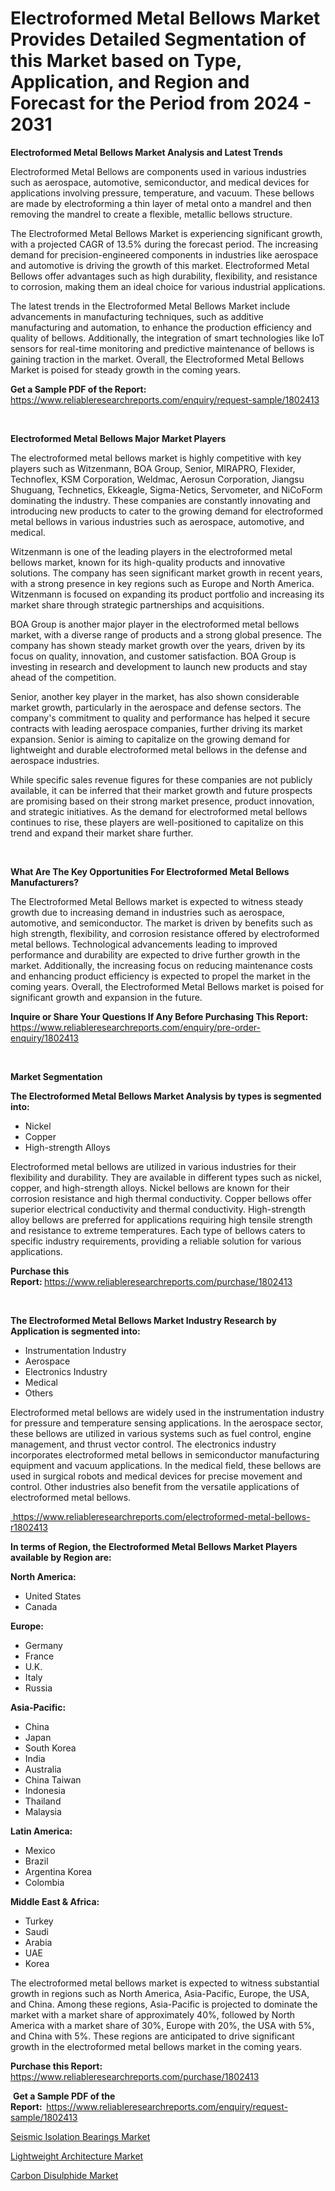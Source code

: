 <p><h1>Electroformed Metal Bellows Market Provides Detailed Segmentation of this Market based on Type, Application, and Region and Forecast for the Period from 2024 - 2031</h1></p><p><strong>Electroformed Metal Bellows Market Analysis and Latest Trends</strong></p>
<p><p>Electroformed Metal Bellows are components used in various industries such as aerospace, automotive, semiconductor, and medical devices for applications involving pressure, temperature, and vacuum. These bellows are made by electroforming a thin layer of metal onto a mandrel and then removing the mandrel to create a flexible, metallic bellows structure.</p><p>The Electroformed Metal Bellows Market is experiencing significant growth, with a projected CAGR of 13.5% during the forecast period. The increasing demand for precision-engineered components in industries like aerospace and automotive is driving the growth of this market. Electroformed Metal Bellows offer advantages such as high durability, flexibility, and resistance to corrosion, making them an ideal choice for various industrial applications.</p><p>The latest trends in the Electroformed Metal Bellows Market include advancements in manufacturing techniques, such as additive manufacturing and automation, to enhance the production efficiency and quality of bellows. Additionally, the integration of smart technologies like IoT sensors for real-time monitoring and predictive maintenance of bellows is gaining traction in the market. Overall, the Electroformed Metal Bellows Market is poised for steady growth in the coming years.</p></p>
<p><strong>Get a Sample PDF of the Report:&nbsp;</strong> <a href="https://www.reliableresearchreports.com/enquiry/request-sample/1802413">https://www.reliableresearchreports.com/enquiry/request-sample/1802413</a></p>
<p>&nbsp;</p>
<p><strong>Electroformed Metal Bellows Major Market Players</strong></p>
<p><p>The electroformed metal bellows market is highly competitive with key players such as Witzenmann, BOA Group, Senior, MIRAPRO, Flexider, Technoflex, KSM Corporation, Weldmac, Aerosun Corporation, Jiangsu Shuguang, Technetics, Ekkeagle, Sigma-Netics, Servometer, and NiCoForm dominating the industry. These companies are constantly innovating and introducing new products to cater to the growing demand for electroformed metal bellows in various industries such as aerospace, automotive, and medical.</p><p>Witzenmann is one of the leading players in the electroformed metal bellows market, known for its high-quality products and innovative solutions. The company has seen significant market growth in recent years, with a strong presence in key regions such as Europe and North America. Witzenmann is focused on expanding its product portfolio and increasing its market share through strategic partnerships and acquisitions.</p><p>BOA Group is another major player in the electroformed metal bellows market, with a diverse range of products and a strong global presence. The company has shown steady market growth over the years, driven by its focus on quality, innovation, and customer satisfaction. BOA Group is investing in research and development to launch new products and stay ahead of the competition.</p><p>Senior, another key player in the market, has also shown considerable market growth, particularly in the aerospace and defense sectors. The company's commitment to quality and performance has helped it secure contracts with leading aerospace companies, further driving its market expansion. Senior is aiming to capitalize on the growing demand for lightweight and durable electroformed metal bellows in the defense and aerospace industries.</p><p>While specific sales revenue figures for these companies are not publicly available, it can be inferred that their market growth and future prospects are promising based on their strong market presence, product innovation, and strategic initiatives. As the demand for electroformed metal bellows continues to rise, these players are well-positioned to capitalize on this trend and expand their market share further.</p></p>
<p>&nbsp;</p>
<p><strong>What Are The Key Opportunities For Electroformed Metal Bellows Manufacturers?</strong></p>
<p><p>The Electroformed Metal Bellows market is expected to witness steady growth due to increasing demand in industries such as aerospace, automotive, and semiconductor. The market is driven by benefits such as high strength, flexibility, and corrosion resistance offered by electroformed metal bellows. Technological advancements leading to improved performance and durability are expected to drive further growth in the market. Additionally, the increasing focus on reducing maintenance costs and enhancing product efficiency is expected to propel the market in the coming years. Overall, the Electroformed Metal Bellows market is poised for significant growth and expansion in the future.</p></p>
<p><strong>Inquire or Share Your Questions If Any Before Purchasing This Report:</strong> <a href="https://www.reliableresearchreports.com/enquiry/pre-order-enquiry/1802413">https://www.reliableresearchreports.com/enquiry/pre-order-enquiry/1802413</a></p>
<p>&nbsp;</p>
<p><strong>Market Segmentation</strong></p>
<p><strong>The Electroformed Metal Bellows Market Analysis by types is segmented into:</strong></p>
<p><ul><li>Nickel</li><li>Copper</li><li>High-strength Alloys</li></ul></p>
<p><p>Electroformed metal bellows are utilized in various industries for their flexibility and durability. They are available in different types such as nickel, copper, and high-strength alloys. Nickel bellows are known for their corrosion resistance and high thermal conductivity. Copper bellows offer superior electrical conductivity and thermal conductivity. High-strength alloy bellows are preferred for applications requiring high tensile strength and resistance to extreme temperatures. Each type of bellows caters to specific industry requirements, providing a reliable solution for various applications.</p></p>
<p><strong>Purchase this Report:&nbsp;</strong><a href="https://www.reliableresearchreports.com/purchase/1802413">https://www.reliableresearchreports.com/purchase/1802413</a></p>
<p>&nbsp;</p>
<p><strong>The Electroformed Metal Bellows Market Industry Research by Application is segmented into:</strong></p>
<p><ul><li>Instrumentation Industry</li><li>Aerospace</li><li>Electronics Industry</li><li>Medical</li><li>Others</li></ul></p>
<p><p>Electroformed metal bellows are widely used in the instrumentation industry for pressure and temperature sensing applications. In the aerospace sector, these bellows are utilized in various systems such as fuel control, engine management, and thrust vector control. The electronics industry incorporates electroformed metal bellows in semiconductor manufacturing equipment and vacuum applications. In the medical field, these bellows are used in surgical robots and medical devices for precise movement and control. Other industries also benefit from the versatile applications of electroformed metal bellows.</p></p>
<p><a href="https://www.reliableresearchreports.com/electroformed-metal-bellows-r1802413">&nbsp;https://www.reliableresearchreports.com/electroformed-metal-bellows-r1802413</a></p>
<p><strong>In terms of Region, the Electroformed Metal Bellows Market Players available by Region are:</strong></p>
<p>
    <p> <strong> North America: </strong>
        <ul>
            <li>United States</li>
            <li>Canada</li>
        </ul>
        </p> 
    <p> <strong> Europe: </strong>
        <ul>
            <li>Germany</li>
            <li>France</li>
            <li>U.K.</li>
            <li>Italy</li>
            <li>Russia</li>
        </ul>
        </p> 
    <p> <strong> Asia-Pacific: </strong>
        <ul>
            <li>China</li>
            <li>Japan</li>
            <li>South Korea</li>
            <li>India</li>
            <li>Australia</li>
            <li>China Taiwan</li>
            <li>Indonesia</li>
            <li>Thailand</li>
            <li>Malaysia</li>
        </ul>
        </p> 
    <p> <strong> Latin America: </strong>
        <ul>
            <li>Mexico</li>
            <li>Brazil</li>
            <li>Argentina Korea</li>
            <li>Colombia</li>
        </ul>
        </p> 
    <p> <strong> Middle East & Africa: </strong>
        <ul>
            <li>Turkey</li>
            <li>Saudi</li>
            <li>Arabia</li>
            <li>UAE</li>
            <li>Korea</li>
        </ul>
    </p>
    </p>
<p><p>The electroformed metal bellows market is expected to witness substantial growth in regions such as North America, Asia-Pacific, Europe, the USA, and China. Among these regions, Asia-Pacific is projected to dominate the market with a market share of approximately 40%, followed by North America with a market share of 30%, Europe with 20%, the USA with 5%, and China with 5%. These regions are anticipated to drive significant growth in the electroformed metal bellows market in the coming years.</p></p>
<p><strong>Purchase this Report: </strong><a href="https://www.reliableresearchreports.com/purchase/1802413">https://www.reliableresearchreports.com/purchase/1802413</a></p>
<p>&nbsp;<strong>Get a Sample PDF of the Report:&nbsp;&nbsp;</strong><a href="https://www.reliableresearchreports.com/enquiry/request-sample/1802413">https://www.reliableresearchreports.com/enquiry/request-sample/1802413</a></p>
<p><strong></strong></p>
<p><p><a href="https://github.com/ruddyyedelwadw/Market-Research-Report-List-2/blob/main/seismic-isolation-bearings-market.md">Seismic Isolation Bearings Market</a></p><p><a href="https://www.linkedin.com/pulse/lightweight-architecture-market-analysis-examines-its-scope-iifof?trackingId=A1aYXRX%2F0EOVlbuRpBJN2g%3D%3D">Lightweight Architecture Market</a></p><p><a href="https://www.linkedin.com/pulse/insights-carbon-disulphide-market-size-analysing-share-trends-had2f?trackingId=bpX3SXV7QxtEokKT4qucdQ%3D%3D">Carbon Disulphide Market</a></p></p>